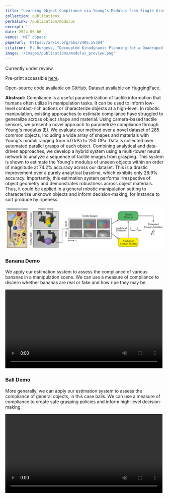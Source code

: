 ```yaml
---
title: "Learning Object Compliance via Young's Modulus from Single Grasps with Camera-Based Tactile Sensors"
collection: publications
permalink: /publication/modulus
excerpt: ''
date: 2024-06-06
venue: 'MIT dSpace'
paperurl: 'https://arxiv.org/abs/2406.15304'
citation: 'M. Burgess, "Decoupled Kinodynamic Planning for a Quadruped Robot over Complex Terrain". <i>MIT dSpace</i>. 2024.'
image: '/images/publications/modulus_preview.png'
---
```


Currently under review.

Pre-print accessible [here](https://arxiv.org/abs/2406.15304).

Open-source code available on [GitHub](https://github.com/GelSight-lab/TactileEstimateModulus). Dataset available on [HuggingFace](https://huggingface.co/datasets/mburgjr/GelSight-YoungsModulus).

**Abstract:** Compliance is a useful parametrization of tactile information that humans often utilize in manipulation tasks. It can be used to inform low-level contact-rich actions or characterize objects at a high-level. In robotic manipulation, existing approaches to estimate compliance have struggled to generalize across object shape and material. Using camera-based tactile sensors, we present a novel approach to parametrize compliance through Young's modulus (E). We evaluate our method over a novel dataset of 285 common objects, including a wide array of shapes and materials with Young's moduli ranging from 5.0 kPa to 250 GPa. Data is collected over automated parallel grasps of each object. Combining analytical and data-driven approaches, we develop a hybrid system using a multi-tower neural network to analyze a sequence of tactile images from grasping. This system is shown to estimate the Young's modulus of unseen objects within an order of magnitude at 74.2% accuracy across our dataset. This is a drastic improvement over a purely analytical baseline, which exhibits only 28.9% accuracy. Importantly, this estimation system performs irrespective of object geometry and demonstrates robustness across object materials. Thus, it could be applied in a general robotic manipulation setting to characterize unknown objects and inform decision-making, for instance to sort produce by ripeness.

<img src="/images/publications/modulus_teaser.png" width="700"/>

### Banana Demo

We apply our estimation system to assess the compliance of various bananas in a manipulation scene. We can use a measure of compliance to discern whether bananas are real or fake and how ripe they may be.

<video width="500" controls>
  <source src="/images/publications/banana_demo.mp4" type="video/mp4">
</video>

### Ball Demo

More generally, we can apply our estimation system to assess the compliance of general objects, in this case balls. We can use a measure of compliance to create safe grasping policies and inform high-level decision-making.

<video width="500" controls>
  <source src="/images/publications/ball_demo.mp4" type="video/mp4">
</video>

<!-- ---
title: "Learning Object Compliance via Young's Modulus from Single Grasps with Camera-Based Tactile Sensors"
collection: publications
permalink: /publication/modulus
excerpt: ''
date: 2024-06-06
venue: 'Currently under review'
paperurl: 'https://arxiv.org/abs/2406.15304'
citation: 'M. Burgess, “Learning Object Compliance via Young's Modulus from Single Grasps with Camera-Based Tactile Sensors”, <i>	arXiv</i>. 2024.'
image: '/images/publications/modulus_preview.png'
---

Currently under review.

Pre-print accessible [here](https://arxiv.org/abs/2406.15304).

Open-source code available on [GitHub](https://github.com/GelSight-lab/TactileEstimateModulus). Dataset available on [HuggingFace](https://huggingface.co/datasets/mburgjr/GelSight-YoungsModulus).

**Abstract:** Compliance is a useful parametrization of tactile information that humans often utilize in manipulation tasks. It can be used to inform low-level contact-rich actions or characterize objects at a high-level. In robotic manipulation, existing approaches to estimate compliance have struggled to generalize across object shape and material. Using camera-based tactile sensors, we present a novel approach to parametrize compliance through Young's modulus (E). We evaluate our method over a novel dataset of 285 common objects, including a wide array of shapes and materials with Young's moduli ranging from 5.0 kPa to 250 GPa. Data is collected over automated parallel grasps of each object. Combining analytical and data-driven approaches, we develop a hybrid system using a multi-tower neural network to analyze a sequence of tactile images from grasping. This system is shown to estimate the Young's modulus of unseen objects within an order of magnitude at 74.2% accuracy across our dataset. This is a drastic improvement over a purely analytical baseline, which exhibits only 28.9% accuracy. Importantly, this estimation system performs irrespective of object geometry and demonstrates robustness across object materials. Thus, it could be applied in a general robotic manipulation setting to characterize unknown objects and inform decision-making, for instance to sort produce by ripeness.

<img src="/images/publications/modulus_teaser.png" width="700"/>

### Banana Demo

We apply our estimation system to assess the compliance of various bananas in a manipulation scene. We can use a measure of compliance to discern whether bananas are real or fake and how ripe they may be.

<video width="500" controls>
  <source src="/images/publications/banana_demo.mp4" type="video/mp4">
</video>

### Ball Demo

More generally, we can apply our estimation system to assess the compliance of general objects, in this case balls. We can use a measure of compliance to create safe grasping policies and inform high-level decision-making.

<video width="500" controls>
  <source src="/images/publications/ball_demo.mp4" type="video/mp4">
</video> -->